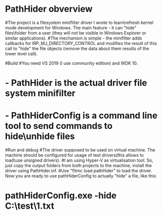 # PathHider obverview
#The project is a filesystem minifilter driver I wrote to learn\refresh kernel mode development for Windows. The main feature - it can "hide" files\folder from a user (they will not be visible in Windows Explorer or similar applications). 
#The mechanism is simple - the minifilter adds callbacks for IRP_MJ_DIRECTORY_CONTROL and modifies the result of this call to "hide" the file objects (remove the data about them results of the lower level call).

#Build
#You need VS 2019 (I use community edition) and WDK 10. 
# - PathHider is the actual driver file system minifilter
# - PathHiderConfig is a command line tool to send commands to hide\unhide files

#Run and debug
#The driver supposed to be used on virtual machine. The machine should be configured for usage of test drivers(this allows to load\use unsigned drivers). 
#I am using Hyper-V as virtualisation tool. So, just copy the output folders from both projects to the machine, install the driver using PathHider.inf. 
#Use "fltmc load pathHider" to load the driver. Now you are ready to use pathHiderConfig to actually "hide" a file, like this:
# pathHiderConfig.exe -hide C:\test\1.txt
#
